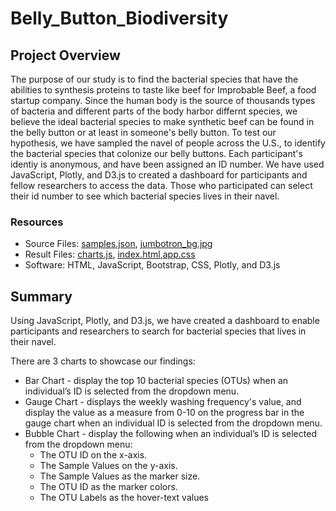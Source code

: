 # Belly_Button_Biodiversity

## Project Overview
The purpose of our study is to find the bacterial species that have the abilities to synthesis proteins to taste like beef for Improbable Beef, a food startup company. Since the human body is the source of thousands types of bacteria and different parts of the body harbor differnt species, we believe the ideal bacterial species to make synthetic beef can be found in the belly button or at least in someone's belly button. To test our hypothesis, we have sampled the navel of people across the U.S., to identify the bacterial species that colonize our belly buttons. Each participant's identiy is anonymous, and have been assigned an ID number. We have used JavaScript, Plotly, and D3.js to created a dashboard for participants and fellow researchers to access the data. Those who participated can select their id number to see which bacterial species lives in their navel.

### Resources
- Source Files: [samples.json](/static/js/samples.json), [jumbotron_bg.jpg](/static/image/jumbotron_bg.jpg)
- Result Files: [charts.js](/static/js/charts.js), [index.html](index.html),[app.css](/static/css/app.css)
- Software: HTML, JavaScript, Bootstrap, CSS, Plotly, and D3.js

## Summary
Using JavaScript, Plotly, and D3.js, we have created a dashboard to enable participants and researchers to search for bacterial species that lives in their navel. 

There are 3 charts to showcase our findings:
- Bar Chart - display the top 10 bacterial species (OTUs) when an individual’s ID is selected from the dropdown menu.
- Gauge Chart - displays the weekly washing frequency's value, and display the value as a measure from 0-10 on the progress bar in the gauge chart when an individual ID is selected from the dropdown menu.
- Bubble Chart - display the following when an individual’s ID is selected from the dropdown menu:
	- The OTU ID on the x-axis.
	- The Sample Values on the y-axis.
	- The Sample Values as the marker size.
	- The OTU ID as the marker colors.
	- The OTU Labels as the hover-text values
